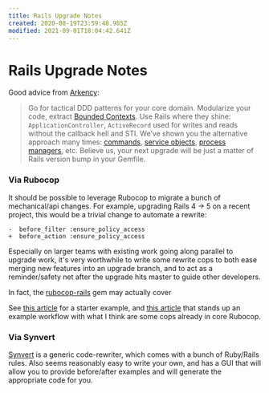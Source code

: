 ```yaml
---
title: Rails Upgrade Notes
created: 2020-08-19T23:59:48.985Z
modified: 2021-09-01T18:04:42.641Z
---
```


# Rails Upgrade Notes

Good advice from [Arkency](https://blog.arkency.com/painless-rails-upgrades/):

> Go for tactical DDD patterns for your core domain. Modularize your code, extract [Bounded Contexts](https://blog.arkency.com/tags/bounded-context/). Use Rails where they shine: `ApplicationController`, `ActiveRecord` used for writes and reads without the callback hell and STI. We’ve shown you the alternative approach many times: [commands](https://blog.arkency.com/tags/commands/), [service objects](https://blog.arkency.com/tags/service-objects/), [process managers](https://blog.arkency.com/tags/process-manager/), etc. Believe us, your next upgrade will be just a matter of Rails version bump in your Gemfile.

### Via Rubocop

It should be possible to leverage Rubocop to migrate a bunch of mechanical/api changes. For example, upgrading Rails 4 -> 5 on a recent project, this would be a trivial change to automate a rewrite:

```
-  before_filter :ensure_policy_access
+  before_action :ensure_policy_access
```

Especially on larger teams with existing work going along parallel to upgrade work, it's very worthwhile to write some rewrite cops to both ease merging new features into an upgrade branch, and to act as a reminder/safety net after the upgrade hits master to guide other developers.

In fact, the [rubocop-rails](https://docs.rubocop.org/rubocop-rails/cops_rails.html) gem may actually cover 

See [this article](https://kirshatrov.com/2016/12/18/rewrite-code-with-rubocop/) for a starter example, and [this article](https://medium.com/@SamJewell/make-your-rails-5-upgrade-easier-with-rubocop-7f9a700b0112) that stands up an example workflow with what I think are some cops already in core Rubocop.

### Via Synvert

[Synvert](https://synvert.xinminlabs.com/) is a generic code-rewriter, which comes with a bunch of Ruby/Rails rules. Also seems reasonably easy to write your own, and has a GUI that will allow you to provide before/after examples and will generate the appropriate code for you.

